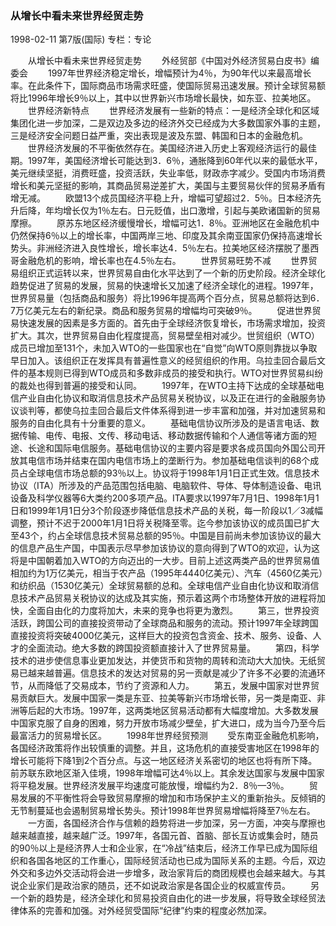 ### 从增长中看未来世界经贸走势

1998-02-11
第7版(国际)
专栏：专论

　　从增长中看未来世界经贸走势
　　外经贸部《中国对外经济贸易白皮书》编委会
　　1997年世界经济稳定增长，增幅预计为4％，为90年代以来最高增长率。在此条件下，国际商品市场需求旺盛，使国际贸易迅速发展。预计全球贸易额将比1996年增长9％以上，其中以世界新兴市场增长最快，如东亚、拉美地区。
　　世界经济新特点
　　世界经济发展有一些新的特点：一是经济全球化和区域集团化进一步加深，二是双边及多边的经济外交已经成为大多数国家外事的主题，三是经济安全问题日益严重，突出表现是波及东盟、韩国和日本的金融危机。
　　世界经济发展的不平衡依然存在。美国经济进入历史上客观经济运行的最佳期。1997年，美国经济增长可能达到3．6％，通胀降到60年代以来的最低水平，美元继续坚挺，消费旺盛，投资活跃，失业率低，财政赤字减少。受国内市场消费增长和美元坚挺的影响，其商品贸易逆差扩大，美国与主要贸易伙伴的贸易矛盾有增无减。
　　欧盟13个成员国经济平稳上升，增幅可望超过2．5％。日本经济先升后降，年均增长仅为1％左右。日元贬值，出口激增，引起与美欧诸国新的贸易摩擦。
　　原苏东地区经济缓慢增长，增幅可达1．8％。亚洲地区在金融危机中仍然保持6％以上的增长率，中国两岸三地、印度及其余南亚国家仍保持高速增长势头。非洲经济进入良性增长，增长率达4．5％左右。拉美地区经济摆脱了墨西哥金融危机的影响，增长率也在4.5％左右。
　　世界贸易旺势不减
　　世界贸易组织正式运转以来，世界贸易自由化水平达到了一个新的历史阶段。经济全球化趋势促进了贸易的发展，贸易的快速增长又加速了经济全球化的进程。1997年，世界贸易量（包括商品和服务）将比1996年提高两个百分点，贸易总额将达到6．7万亿美元左右的新纪录。商品和服务贸易的增幅均可突破9％。
　　促进世界贸易快速发展的因素是多方面的。首先由于全球经济恢复增长，市场需求增加，投资扩大。其次，世界贸易自由化程度提高，贸易壁垒相对减少。世贸组织（WTO）成员已增加至131个，未加入WTO的一些国家也在“自觉”向WTO原则靠拢以争取早日加入。该组织正在发挥具有普遍性意义的经贸组织的作用。乌拉圭回合最后文件的基本规则已得到WTO成员和多数非成员的接受和执行。WTO对世界贸易纠纷的裁处也得到普遍的接受和认同。
　　1997年，在WTO主持下达成的全球基础电信产业自由化协议和取消信息技术产品贸易关税协议，以及正在进行的金融服务协议谈判等，都使乌拉圭回合最后文件体系得到进一步丰富和加强，并对加速贸易和服务的自由化具有十分重要的意义。
　　基础电信协议所涉及的是语言电话、数据传输、电传、电报、文传、移动电话、移动数据传输和个人通信等诸方面的短途、长途和国际电信服务。基础电信协议的主要内容是要求各成员国向外国公司开放其电信市场并结束在国内电信市场上的垄断行为。参加基础电信谈判的68个成员占全球电信市场总额的93％以上。协议将于1998年1月1日正式生效。信息技术协议（ITA）所涉及的产品范围包括电脑、电脑软件、导体、导体制造设备、电讯设备及科学仪器等6大类约200多项产品。ITA要求以1997年7月1日、1998年1月1日和1999年1月1日分3个阶段逐步降低信息技术产品的关税，每一阶段以1／3减幅调整，预计不迟于2000年1月1日将关税降至零。迄今参加该协议的成员国已扩大至43个，约占全球信息技术贸易总额的95％。中国是目前尚未参加该协议的最大的信息产品生产国，中国表示尽早参加该协议的意向得到了WTO的欢迎，认为这将是中国朝着加入WTO的方向迈出的一大步。目前上述这两类产品的世界贸易值相加约为1万亿美元，相当于农产品（1995年4440亿美元）、汽车（4560亿美元）和纺织品（1530亿美元）全球贸易额的总和。全球电信产业自由化协议和取消信息技术产品贸易关税协议的达成及其实施，预示着这两个市场整体开放的进程将加快，全面自由化的力度将加大，未来的竞争也将更为激烈。
　　第三，世界投资活跃，跨国公司的直接投资带动了全球商品和服务的流动。预计1997年全球跨国直接投资将突破4000亿美元，这样巨大的投资包含资金、技术、服务、设备、人才的全面流动。绝大多数的跨国投资额直接计入了世界贸易量。
　　第四，科学技术的进步使信息事业更加发达，并使货币和货物的周转和流动大大加快。无纸贸易已越来越普遍。信息技术的发达对贸易的另一贡献是减少了许多不必要的流通环节，从而降低了交易成本，节约了资源和人力。
　　第五，发展中国家对世界贸易贡献巨大。发展中国家一类是东亚、拉美等新兴市场增长带，另一类是南亚、非洲等后起的大市场。1997年，这两类地区贸易活动都有大幅度增加。大多数发展中国家克服了自身的困难，努力开放市场减少壁垒，扩大进口，成为当今乃至今后最富活力的贸易增长区。
　　1998年世界经贸预测
　　受东南亚金融危机影响，各国经济政策将作出较慎重的调整。并且，这场危机的直接受害地区在1998年的增长可能将下降1到2个百分点。与这一地区经济关系密切的地区也将有所下降。前苏联东欧地区渐入佳境，1998年增幅可达4％以上。其余发达国家与发展中国家将平稳发展。世界经济发展平均速度可能放慢，增幅约为2．8％—3％。
　　贸易发展的不平衡性将会导致贸易摩擦的增加和市场保护主义的重新抬头。反倾销的无节制蔓延也会遏制贸易增长势头。预计1998年世界贸易增幅将降至7％左右。
　　一方面，各国经济合作与信赖的趋势将进一步加深，另一方面，冲突与摩擦也越来越直接，越来越广泛。1997年，各国元首、首脑、部长互访或集会时，随员的90％以上是经济界人士和企业家，在“冷战”结束后，经济工作早已成为国际组织和各国各地区的工作重心，国际经贸活动也已成为国际关系的主题。今后，双边外交和多边外交活动将会进一步增多，政治家背后的商团规模也会越来越大。与其说企业家们是政治家的随员，还不如说政治家是各国企业的权威宣传员。
　　另一个新的趋势是，经济全球化和贸易投资自由化的进一步发展，将导致全球经贸法律体系的完善和加强。对外经贸受国际“纪律”约束的程度必然加深。
